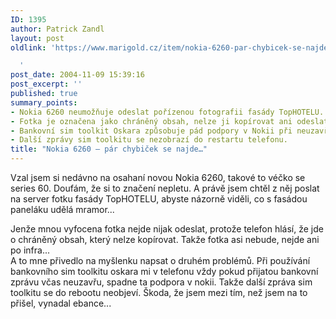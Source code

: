 ```yaml
---
ID: 1395
author: Patrick Zandl
layout: post
oldlink: 'https://www.marigold.cz/item/nokia-6260-par-chybicek-se-najde

  '
post_date: 2004-11-09 15:39:16
post_excerpt: ''
published: true
summary_points:
- Nokia 6260 neumožňuje odeslat pořízenou fotografii fasády TopHOTELU.
- Fotka je označena jako chráněný obsah, nelze ji kopírovat ani odeslat.
- Bankovní sim toolkit Oskara způsobuje pád podpory v Nokii při neuzavření zprávy.
- Další zprávy sim toolkitu se nezobrazí do restartu telefonu.
title: "Nokia 6260 – pár chybiček se najde…"
---
```


<p>
Vzal jsem si nedávno na osahaní novou Nokia 6260, takové to véčko se series 60. Doufám, že si to značení nepletu. A právě jsem chtěl z něj poslat na server fotku fasády TopHOTELU, abyste názorně viděli, co s fasádou paneláku udělá mramor...</p>
<p>
Jenže mnou vyfocena fotka nejde nijak odeslat, protože telefon hlásí, že jde o chráněný obsah, který nelze kopírovat. Takže fotka asi nebude, nejde ani po infra...<br />
A to mne přivedlo na  myšlenku napsat o druhém problémů. Při používání bankovního sim toolkitu oskara mi v telefonu vždy pokud přijatou bankovní zprávu včas neuzavřu, spadne ta podpora v nokii. Takže další zpráva sim toolkitu se do rebootu neobjeví. Škoda, že jsem mezi tím, než jsem na to přišel, vynadal ebance...</p>